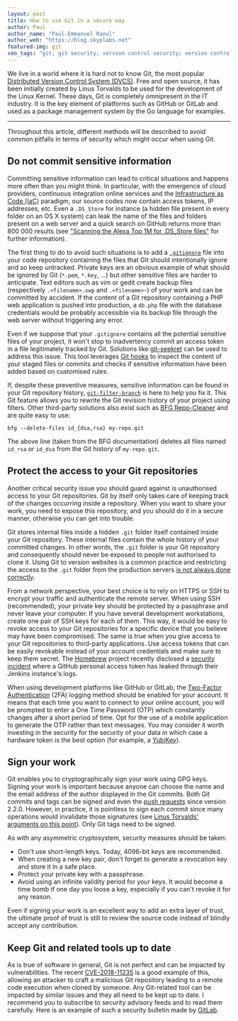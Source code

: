 ```yaml
---
layout: post
title: How to use Git in a secure way
author: Paul 
author_name: "Paul-Emmanuel Raoul"
author_web: "https://blog.skyplabs.net"
featured-img: git
seo_tags: "git; git security; version control security; version control systems; opern source version control security"
---
```

 
We live in a world where it is hard not to know Git, the most popular [Distributed Version Control System (DVCS)](https://en.wikipedia.org/wiki/Distributed_version_control). Free and open source, it has been initially created by Linus Torvalds to be used for the development of the Linux Kernel. These days, Git is completely omnipresent in the IT industry. It is the key element of platforms such as GitHub or GitLab and used as a package management system by the Go language for examples.

<!--excerpt-->

----

Throughout this article, different methods will be described to avoid common pitfalls in terms of security which might occur when using Git.

## Do not commit sensitive information

Committing sensitive information can lead to critical situations and happens more often than you might think. In particular, with the emergence of cloud providers, continuous integration online services and the [Infrastructure as Code (IaC)](https://en.wikipedia.org/wiki/Infrastructure_as_Code) paradigm, our source codes now contain access tokens, IP addresses, etc. Even a `.DS_Store` for instance (a hidden file present in every folder on an OS X system) can leak the name of the files and folders present on a web server and a quick search on GitHub returns more than 800 000 results (see ["Scanning the Alexa Top 1M for .DS_Store files"](https://en.internetwache.org/scanning-the-alexa-top-1m-for-ds-store-files-12-03-2018/) for further information).

The first thing to do to avoid such situations is to add a [`.gitignore`](https://git-scm.com/docs/gitignore) file into your code repository containing the files that Git should intentionally ignore and so keep untracked. Private keys are an obvious example of what should be ignored by Git (`*.pem`, `*.key`, ...) but other sensitive files are harder to anticipate. Text editors such as vim or gedit create backup files (respectively `.<filename>.swp` and `.<filename>~`) of your work and can be committed by accident. If the content of a Git repository containing a PHP web application is pushed into production, a `db.php` file with the database credentials would be probably accessible via its backup file through the web server without triggering any error.

Even if we suppose that your `.gitignore` contains all the potential sensitive files of your project, it won't stop to inadvertency commit an access token in a file legitimately tracked by Git. Solutions like [git-seekret](https://github.com/apuigsech/git-seekret) can be used to address this issue. This tool leverages [Git hooks](https://git-scm.com/docs/githooks) to inspect the content of your staged files or commits and checks if sensitive information have been added based on customised rules.

If, despite these preventive measures, sensitive information can be found in your Git repository history, [`git-filter-branch`](https://git-scm.com/docs/git-filter-branch) is here to help you fix it. This Git feature allows you to rewrite the Git revision history of your project using filters. Other third-party solutions also exist such as [BFG Repo-Cleaner](https://rtyley.github.io/bfg-repo-cleaner/) and are quite easy to use:

    bfg --delete-files id_{dsa,rsa} my-repo.git

The above line (taken from the BFG documentation) deletes all files named `id_rsa` or `id_dsa` from the Git history of `my-repo.git`.

## Protect the access to your Git repositories

Another critical security issue you should guard against is unauthorised access to your Git repositories. Git by itself only takes care of keeping track of the changes occurring inside a repository. When you want to share your work, you need to expose this repository, and you should do it in a secure manner, otherwise you can get into trouble.

Git stores internal files inside a hidden `.git` folder itself contained inside your Git repository. These internal files contain the whole history of your committed changes. In other words, the `.git` folder is your Git repository and consequently should never be exposed to people not authorised to clone it. Using Git to version websites is a common practice and restricting the access to the `.git` folder from the production servers [is not always done correctly](https://en.internetwache.org/dont-publicly-expose-git-or-how-we-downloaded-your-websites-sourcecode-an-analysis-of-alexas-1m-28-07-2015/).

From a network perspective, your best choice is to rely on HTTPS or SSH to encrypt your traffic and authenticate the remote server. When using SSH (recommended), your private key should be protected by a passphrase and never leave your computer. If you have several development workstations, create one pair of SSH keys for each of them. This way, it would be easy to revoke access to your Git repositories for a specific device that you believe may have been compromised. The same is true when you give access to your Git repositories to third-party applications. Use access tokens that can be easily revokable instead of your account credentials and make sure to keep them secret. The [Homebrew](https://brew.sh/) project recently disclosed a [security incident](https://brew.sh/2018/08/05/security-incident-disclosure/) where a GitHub personal access token has leaked through their Jenkins instance's logs.

When using development platforms like GitHub or GitLab, the [Two-Factor Authentication](https://en.wikipedia.org/wiki/Multi-factor_authentication) (2FA) logging method should be enabled for your account. It means that each time you want to connect to your online account, you will be prompted to enter a One Time Password (OTP) which constantly changes after a short period of time. Opt for the use of a mobile application to generate the OTP rather than text messages. You may consider it worth investing in the security for the security of your data in which case a hardware token is the best option (for example, a [YubiKey](https://www.yubico.com/)).

## Sign your work

Git enables you to cryptographically sign your work using GPG keys. Signing your work is important because anyone can choose the name and the email address of the author displayed in the Git commits. Both Git commits and tags can be signed and even the [push requests](https://git-scm.com/docs/git-push#git-push---signedtruefalseif-asked) since version 2.2.0. However, in practice, it is pointless to sign each commit since many operations would invalidate those signatures (see [Linus Torvalds' arguments on this point](http://git.661346.n2.nabble.com/GPG-signing-for-git-commit-td2582986.html)). Only Git tags need to be signed.

As with any asymmetric cryptosystem, security measures should be taken:

* Don't use short-length keys. Today, 4096-bit keys are recommended.
* When creating a new key pair, don't forget to generate a revocation key and store it in a safe place.
* Protect your private key with a passphrase.
* Avoid using an infinite validity period for your keys. It would become a time bomb if one day you loose a key, especially if you can't revoke it for any reason.

Even if signing your work is an excellent way to add an extra layer of trust, the ultimate proof of trust is still to review the source code instead of blindly accept any contribution.

## Keep Git and related tools up to date

As is true of software in general, Git is not perfect and can be impacted by vulnerabilities. The recent [CVE-2018-11235](https://nvd.nist.gov/vuln/detail/CVE-2018-11235) is a good example of this, allowing an attacker to craft a malicious Git repository leading to a remote code execution when cloned by someone. Any Git-related tool can be impacted by similar issues and they all need to be kept up to date. I recommend you to subscribe to security advisory feeds and to read them carefully. Here is an example of such a security bulletin made by [GitLab](https://about.gitlab.com/2018/08/28/security-release-gitlab-11-dot-2-dot-2-released/).

